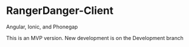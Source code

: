 RangerDanger-Client
===================

Angular, Ionic, and Phonegap

This is an MVP version. New development is on the Development branch
